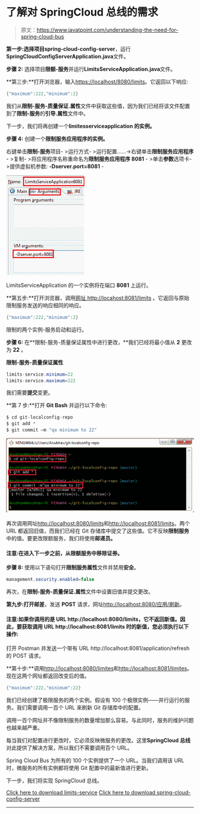 # 了解对 SpringCloud 总线的需求

> 原文：<https://www.javatpoint.com/understanding-the-need-for-spring-cloud-bus>

**第一步:**选择项目**spring-cloud-config-server**，运行**SpringCloudConfigServerApplication.java**文件。

**步骤 2:** 选择项目**限额-服务**并运行**LimitsServiceApplication.java**文件。

**第三步:**打开浏览器，输入[https://localhost/8080/limits](https://localhost/8080/limits)。它返回以下响应:

```java
{"maximum":222,"minimum":2}

```

我们从**限制-服务-质量保证.属性**文件中获取这些值，因为我们已经将该文件配置到了**限制-服务**的**引导.属性**文件中。

下一步，我们将再创建一个**limitesserviceapplication 的实例。**

**步骤 4:** 创建一个**限制服务应用程序的实例。**

右键单击**限制-服务**项目- >运行方式- >运行配置……->右键单击**限制服务应用程序** - >复制- >将应用程序名称重命名为**限制服务应用程序 8081** - >单击**参数**选项卡- >提供虚拟机参数: **-Dserver.port=8081** -

![Understanding the need for Spring Cloud Bus](img/750257241293ec9244f9ce3051804632.png)

LimitsServiceApplication 的一个实例将在端口 **8081** 上运行。

**第五步:**打开浏览器，调用[网址 http://locahost:8081/limits](http://locahost:8081/limits) 。它返回与原始限制服务发送的响应相同的响应。

```java
{"maximum":222,"minimum":2}

```

限制的两个实例-服务启动和运行。

**步骤 6:** 在**限制-服务-质量保证属性中进行更改，**我们已经将最小值从 **2** 更改为 **22** 。

**限制-服务-质量保证属性**

```java
limits-service.minimum=22
limits-service.maximum=222

```

我们需要**提交**变更。

**第 7 步:**打开 **Git Bash** 并运行以下命令:

```java
$ cd git-localconfig-repo
$ git add *
$ git commit –m "qa minimum to 22"

```

![Understanding the need for Spring Cloud Bus](img/76888e357d6bd99a6ef434e0196e10c9.png)

再次调用网址[http://localhost:8080/limits](http://localhost:8080/limits)和[http://localhost:8081/limits](http://localhost:8081/limits)。两个 URL 都返回旧值，而我们已经在 Git 存储库中提交了这些值。它不反映**限制服务**中的值。要更改限额服务，我们将使用**邮递员。**

#### 注意:在进入下一步之前，从限额服务中移除证券。

**步骤 8:** 使用以下语句打开**限制服务属性**文件并禁用**安全**。

```java
management.security.enabled=false

```

再次，在**限制-服务-质量保证.属性**文件中设置旧值并提交更改。

**第九步:**打开**邮差**，发送 **POST** 请求，网址[http://localhost:8080/应用/刷新](http://localhost:8080/application/refresh)。

#### 注意:如果你调用的是 URL http://localhost:8080/limits，它不返回新值。因此，要获取调用 URL http://localhost:8081/limits 时的新值，您必须执行以下操作:
打开 Postman 并发送一个带有 URL http://localhost:8081/application/refresh 的 POST 请求。

**第十步:**调用[http://localhost:8080/limites](http://localhost:8080/limits)和[http://localhost:8081/limites](http://localhost:8081/limits)。现在这两个网址都返回改变后的值。

```java
{"maximum":222,"minimum":22}

```

我们已经创建了极限服务的两个实例。假设有 100 个极限实例——并行运行的服务。我们需要调用一百个 URL 来刷新 Git 存储库中的配置。

调用一百个网址并不像限制服务的数量增加那么容易。与此同时，服务的维护问题也越来越严重。

每当我们对配置进行更改时，它必须反映微服务的更改。这里**SpringCloud 总线**对此提供了解决方案，所以我们不需要调用百个 URL。

Spring Cloud Bus 为所有的 100 个实例提供了一个 URL。当我们调用该 URL 时，微服务的所有实例都将使用 Git 配置中的最新值进行更新。

下一步，我们将实现 SpringCloud 总线。

[Click here to download limits-service](https://static.javatpoint.com/tutorial/microservices/download/bus/limits-service.zip)
[Click here to download spring-cloud-config-server](https://static.javatpoint.com/tutorial/microservices/download/bus/spring-cloud-config-server.zip)

* * *